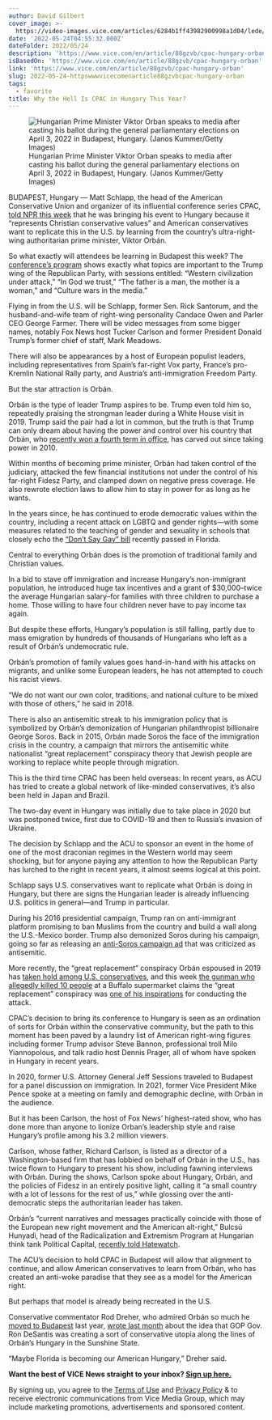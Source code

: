 ```yaml
---
author: David Gilbert
cover_image: >-
  https://video-images.vice.com/articles/6284b1ff43982900998a1d04/lede/1652882071536-gettyimages-1389259549.jpeg?image-resize-opts=Y3JvcD0xeHc6MC44NDIzeGg7MHh3LDB4aCZyZXNpemU9MTIwMDoqJnJlc2l6ZT0xMjAwOio
date: '2022-05-24T04:55:32.000Z'
dateFolder: 2022/05/24
description: 'https://www.vice.com/en/article/88gzvb/cpac-hungary-orban'
isBasedOn: 'https://www.vice.com/en/article/88gzvb/cpac-hungary-orban'
link: 'https://www.vice.com/en/article/88gzvb/cpac-hungary-orban'
slug: 2022-05-24-httpswwwvicecomenarticle88gzvbcpac-hungary-orban
tags:
  - favorite
title: Why the Hell Is CPAC in Hungary This Year?
---
```

<figure><picture><source media="(min-width: 1000px)" srcset="https://video-images.vice.com/articles/6284b1ff43982900998a1d04/lede/1652882071536-gettyimages-1389259549.jpeg?crop=1xw:0.8423xh;0xw,0xh&amp;resize=500:* 1x, https://video-images.vice.com/articles/6284b1ff43982900998a1d04/lede/1652882071536-gettyimages-1389259549.jpeg?crop=1xw:0.8423xh;0xw,0xh&amp;resize=1000:* 2x"/><source media="(min-width: 700px)" srcset="https://video-images.vice.com/articles/6284b1ff43982900998a1d04/lede/1652882071536-gettyimages-1389259549.jpeg?crop=1xw:0.8423xh;0xw,0xh&amp;resize=600:* 1x, https://video-images.vice.com/articles/6284b1ff43982900998a1d04/lede/1652882071536-gettyimages-1389259549.jpeg?crop=1xw:0.8423xh;0xw,0xh&amp;resize=1200:* 2x"/><source media="(min-width: 0px)" srcset="https://video-images.vice.com/articles/6284b1ff43982900998a1d04/lede/1652882071536-gettyimages-1389259549.jpeg?crop=1xw:0.8423xh;0xw,0xh&amp;resize=300:* 1x, https://video-images.vice.com/articles/6284b1ff43982900998a1d04/lede/1652882071536-gettyimages-1389259549.jpeg?crop=1xw:0.8423xh;0xw,0xh&amp;resize=600:* 2x"/><img alt="Hungarian Prime Minister Viktor Orban speaks to media after casting his ballot during the general parliamentary elections on April 3, 2022 in Budapest, Hungary. (Janos Kummer/Getty Images)" src="https://video-images.vice.com/articles/6284b1ff43982900998a1d04/lede/1652882071536-gettyimages-1389259549.jpeg?crop=1xw:0.8423xh;0xw,0xh&amp;resize=1000:*"/></picture><figcaption>Hungarian Prime Minister Viktor Orban speaks to media after casting his ballot during the general parliamentary elections on April 3, 2022 in Budapest, Hungary. (Janos Kummer/Getty Images)</figcaption></figure>
<p>BUDAPEST, Hungary — Matt Schlapp, the head of the American Conservative Union and organizer of its influential conference series CPAC, <a href="https://www.npr.org/2022/05/17/1099577884/american-conservatives-are-smitten-with-hungarys-increasingly-autocratic-leader?t=1652873681010">told NPR this week</a> that he was bringing his event to Hungary because it “represents Christian conservative values” and American conservatives want to replicate this in the U.S. by learning from the country’s ultra-right-wing authoritarian prime minister, Viktor Orbán.</p>
<p>So what exactly will attendees be learning in Budapest this week? The <a href="https://www.cpachungary.com/en/program">conference’s program</a> shows exactly what topics are important to the Trump wing of the Republican Party, with sessions entitled: “Western civilization under attack,” “In God we trust,” “The father is a man, the mother is a woman,” and “Culture wars in the media.”</p>
<p>Flying in from the U.S. will be Schlapp, former Sen. Rick Santorum, and the husband-and-wife team of right-wing personality Candace Owen and Parler CEO George Farmer. There will be video messages from some bigger names, notably Fox News host Tucker Carlson and former President Donald Trump’s former chief of staff, Mark Meadows.</p>
<p>There will also be appearances by a host of European populist leaders, including representatives from Spain’s far-right Vox party, France’s pro-Kremlin National Rally party, and Austria’s anti-immigration Freedom Party.</p>
<p>But the star attraction is Orbán.</p>
<p>Orbán is the type of leader Trump aspires to be. Trump even told him so, repeatedly praising the strongman leader during a White House visit in 2019. Trump said the pair had a lot in common, but the truth is that Trump can only dream about having the power and control over his country that Orbán, who <a href="https://www.theguardian.com/world/2022/apr/03/viktor-orban-expected-to-win-big-majority-in-hungarian-general-election">recently won a fourth term in office</a>, has carved out since taking power in 2010.</p>
<p>Within months of becoming prime minister, Orbán had taken control of the judiciary, attacked the few financial institutions not under the control of his far-right Fidesz Party, and clamped down on negative press coverage. He also rewrote election laws to allow him to stay in power for as long as he wants.</p>
<p>In the years since, he has continued to erode democratic values within the country, including a recent attack on LGBTQ and gender rights—with some measures related to the teaching of gender and sexuality in schools that closely echo the <a href="https://www.vice.com/en/article/akv8yg/florida-dont-say-gay-bill-law">“Don’t Say Gay” bill</a> recently passed in Florida.</p>
<p>Central to everything Orbán does is the promotion of traditional family and Christian values.</p>
<p>In a bid to stave off immigration and increase Hungary’s non-immigrant population, he introduced huge tax incentives and a grant of $30,000–twice the average Hungarian salary–for families with three children to purchase a home. Those willing to have four children never have to pay income tax again.</p>
<p>But despite these efforts, Hungary’s population is still falling, partly due to mass emigration by hundreds of thousands of Hungarians who left as a result of Orbán’s undemocratic rule.</p>
<p>Orbán’s promotion of family values goes hand-in-hand with his attacks on migrants, and unlike some European leaders, he has not attempted to couch his racist views.</p>
<p>“We do not want our own color, traditions, and national culture to be mixed with those of others,” he said in 2018.</p>
<p>There is also an antisemitic streak to his immigration policy that is symbolized by Orbán’s demonization of Hungarian philanthropist billionaire George Soros. Back in 2015, Orbán made Soros the face of the immigration crisis in the country, a campaign that mirrors the antisemitic white nationalist “great replacement” conspiracy theory that Jewish people are working to replace white people through migration.</p>
<p>This is the third time CPAC has been held overseas: In recent years, as ACU has tried to create a global network of like-minded conservatives, it’s also been held in Japan and Brazil.</p>
<p>The two-day event in Hungary was initially due to take place in 2020 but was postponed twice, first due to COVID-19 and then to Russia’s invasion of Ukraine.</p>
<p>The decision by Schlapp and the ACU to sponsor an event in the home of one of the most draconian regimes in the Western world may seem shocking, but for anyone paying any attention to how the Republican Party has lurched to the right in recent years, it almost seems logical at this point.</p>
<p>Schlapp says U.S. conservatives want to replicate what Orbán is doing in Hungary, but there are signs the Hungarian leader is already influencing U.S. politics in general—and Trump in particular.</p>
<p>During his 2016 presidential campaign, Trump ran on anti-immigrant platform promising to ban Muslims from the country and build a wall along the U.S.-Mexico border. Trump also demonized Soros during his campaign, going so far as releasing an <a href="https://www.timesofisrael.com/trump-closing-campaign-ad-seen-as-striking-anti-semitic-tones/">anti-Soros campaign ad</a> that was criticized as antisemitic.</p>
<p>More recently, the “great replacement” conspiracy Orbán espoused in 2019 has <a href="https://www.vice.com/en/article/4awjx9/republicans-great-replacement-theory">taken hold among U.S. conservatives</a>, and this week <a href="https://www.vice.com/en/article/pkpjzk/buffalo-shooter-discord-diary">the gunman who allegedly killed 10 people</a> at a Buffalo supermarket claims the “great replacement” conspiracy was <a href="https://www.vice.com/en/article/xgdnx4/buffalo-shooting-10-dead-racially-motivated-attack">one of his inspirations</a> for conducting the attack.</p>
<p>CPAC’s decision to bring its conference to Hungary is seen as an ordination of sorts for Orbán within the conservative community, but the path to this moment has been paved by a laundry list of American right-wing figures including former Trump advisor Steve Bannon, professional troll Milo Yiannopolous, and talk radio host Dennis Prager, all of whom have spoken in Hungary in recent years.</p>
<p>In 2020, former U.S. Attorney General Jeff Sessions traveled to Budapest for a panel discussion on immigration. In 2021, former Vice President Mike Pence spoke at a meeting on family and demographic decline, with Orbán in the audience.</p>
<p>But it has been Carlson, the host of Fox News’ highest-rated show, who has done more than anyone to lionize Orban’s leadership style and raise Hungary’s profile among his 3.2 million viewers.</p>
<p>Carlson, whose father, Richard Carlson, is listed as a director of a Washington-based firm that has lobbied on behalf of Orbán in the U.S., has twice flown to Hungary to present his show, including fawning interviews with Orbán. During the shows, Carlson spoke about Hungary, Orbán, and the policies of Fidesz in an entirely positive light, calling it “a small country with a lot of lessons for the rest of us,” while glossing over the anti-democratic steps the authoritarian leader has taken.</p>
<p>Orbán’s “current narratives and messages practically coincide with those of the European new right movement and the American alt-right,” Bulcsú Hunyadi, head of the Radicalization and Extremism Program at Hungarian think tank Political Capital, <a href="https://www.splcenter.org/hatewatch/2022/04/05/why-cpac-traveling-illiberal-hungary">recently told Hatewatch</a>.</p>
<p>The ACU’s decision to hold CPAC in Budapest will allow that alignment to continue, and allow American conservatives to learn from Orbán, who has created an anti-woke paradise that they see as a model for the American right.</p>
<p>But perhaps that model is already being recreated in the U.S.</p>
<p>Conservative commentator Rod Dreher, who admired Orbán so much he <a href="https://www.nytimes.com/2021/10/19/magazine/viktor-orban-rod-dreher.html">moved to Budapest</a> last year, <a href="https://www.theamericanconservative.com/dreher/ron-desantis-viktor-orban/">wrote last month</a> about the idea that GOP Gov. Ron DeSantis was creating a sort of conservative utopia along the lines of Orbán’s Hungary in the Sunshine State.</p>
<p>“Maybe Florida is becoming our American Hungary,” Dreher said.</p>
<p><strong>Want the best of VICE News straight to your inbox? <a href="https://link1.vice.com/join/6qz/signup-vicenews&amp;hash=cb227691f584426b4a0adeb7c0745e7f">Sign up here.</a></strong></p>
<p>By signing up, you agree to the <a href="https://vice-web-statics-cdn.vice.com/privacy-policy/en_us/page/terms-of-use.html">Terms of Use</a> and <a href="https://vice-web-statics-cdn.vice.com/privacy-policy/en_us/page/privacy-policy.html">Privacy Policy</a> &amp; to receive electronic communications from Vice Media Group, which may include marketing promotions, advertisements and sponsored content.</p>
